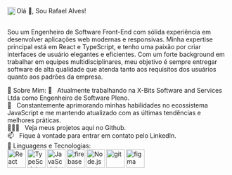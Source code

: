 Olá 👋, Sou Rafael Alves!
<a href='https://www.linkedin.com/in/rafael-alves412/'><img align='left' alt="linkedin" src="https://raw.githubusercontent.com/rahul-jha98/rahul-jha98/561d474902b59c7429ec22bb73e225696c27b202/assets/linkedin.svg" height='18px'/></a>
<br/>
<br/>

Sou um Engenheiro de Software Front-End com sólida experiência em desenvolver aplicações web modernas e responsivas. Minha expertise principal está em React e TypeScript, e tenho uma paixão por criar interfaces de usuário elegantes e eficientes. Com um forte background em trabalhar em equipes multidisciplinares, meu objetivo é sempre entregar software de alta qualidade que atenda tanto aos requisitos dos usuários quanto aos padrões da empresa.

🧐 Sobre Mim:
🔭   Atualmente trabalhando na X-Bits Software and Services Ltda como Engenheiro de Software Pleno.
<br/>
🌱   Constantemente aprimorando minhas habilidades no ecossistema JavaScript e me mantendo atualizado com as últimas tendências e melhores práticas.
<br/>
👨🏻‍💻   Veja meus projetos aqui no Github.
<br/>
📫   Fique à vontade para entrar em contato pelo LinkedIn.
<br/>
🔨 Linguagens e Tecnologias:
<br/>
<a href="https://reactjs.org/" target="_blank"> <img align="left" alt="React" height ="42px" src="https://raw.githubusercontent.com/rahul-jha98/github_readme_icons/main/language_and_tools/square/react/react.svg"></a>
<a href="https://www.typescriptlang.org/" target="_blank"><img align="left" alt="TypeScript" height ="42px" src="https://raw.githubusercontent.com/rahul-jha98/github_readme_icons/main/language_and_tools/square/typescript/typescript.svg"></a>
<a href="https://developer.mozilla.org/en-US/docs/Web/JavaScript" target="_blank"> <img align="left" alt="JavaScript" height ="42px"  src="https://raw.githubusercontent.com/rahul-jha98/github_readme_icons/main/language_and_tools/square/javascript/javascript.svg"> </a>
<a href="https://firebase.google.com/" target="_blank"> <img align="left" src="https://raw.githubusercontent.com/rahul-jha98/github_readme_icons/main/language_and_tools/square/firebase/firebase.svg" alt="firebase" height ="42px"/> </a>
<a href="https://nodejs.org" target="_blank"><img align="left" alt="Node.js" height ="42px" src="https://raw.githubusercontent.com/rahul-jha98/github_readme_icons/main/language_and_tools/square/node/node.svg"></a>
<a href="https://git-scm.com/" target="_blank"> <img align="left" src="https://raw.githubusercontent.com/rahul-jha98/github_readme_icons/main/language_and_tools/square/git-scm/git-scm.svg" alt="git" height='42px'/> </a>
<a href="https://www.figma.com/" target="_blank"> <img align="left" src="https://raw.githubusercontent.com/rahul-jha98/github_readme_icons/main/language_and_tools/square/figma/figma.svg" alt="figma" height='42px'/> </a>

<br><br><br>
